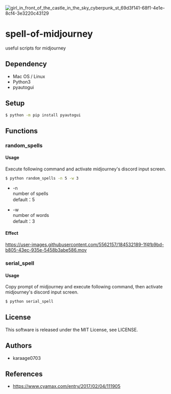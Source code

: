 ![girl_in_front_of_the_castle_in_the_sky_cyberpunk_st_69d3f141-68f1-4e1e-8cf4-3e3220c43129](https://user-images.githubusercontent.com/5562157/184517095-7fc7792a-73f2-4358-bd13-fdb33549f109.jpg)

# spell-of-midjourney

useful scripts for midjourney

## Dependency

- Mac OS / Linux
- Python3
- pyautogui

## Setup

```sh
$ python -m pip install pyautogui
```

## Functions
### random_spells
#### Usage
Execute following command and activate midjourney's discord input screen.

```sh
$ python random_spells -n 5 -w 3
```

* -n<br>
number of spells<br>
default：5

* -w<br>
number of words<br>
default：3

#### Effect


https://user-images.githubusercontent.com/5562157/184532189-1f4fb9bd-b805-43ec-935e-5458b3abe586.mov

### serial_spell
#### Usage
Copy prompt of midjourney and execute following command, then activate midjourney's discord input screen.

```sh
$ python serial_spell
```

## License
This software is released under the MIT License, see LICENSE.

## Authors
- karaage0703

## References
- https://www.cyamax.com/entry/2017/02/04/111905
